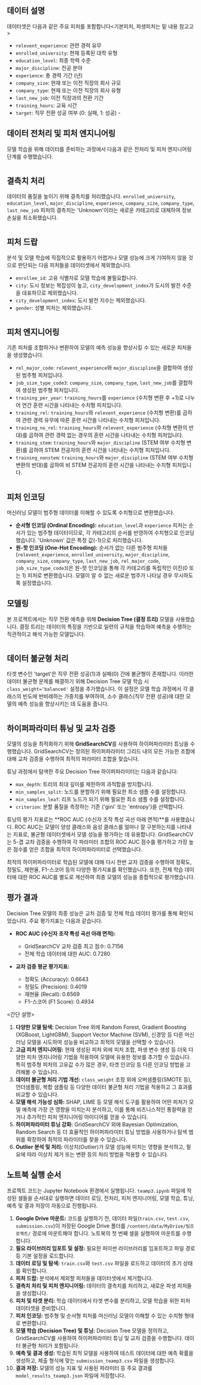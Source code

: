 

## 데이터 설명

데이터셋은 다음과 같은 주요 피처를 포함합니다<기본피처, 파생피처는 밑 내용 참고고>

*   `relevent_experience`: 관련 경력 유무
*   `enrolled_university`: 현재 등록된 대학 유형
*   `education_level`: 최종 학력 수준
*   `major_discipline`: 전공 분야
*   `experience`: 총 경력 기간 (년)
*   `company_size`: 현재 또는 이전 직장의 회사 규모
*   `company_type`: 현재 또는 이전 직장의 회사 유형
*   `last_new_job`: 이전 직장과의 전환 기간
*   `training_hours`: 교육 시간
*   `target`: 직무 전환 성공 여부 (0: 실패, 1: 성공) - 

## 데이터 전처리 및 피처 엔지니어링

모델 학습을 위해 데이터를 준비하는 과정에서 다음과 같은 전처리 및 피처 엔지니어링 단계를 수행했습니다.

#

## 결측치 처리

데이터의 품질을 높이기 위해 결측치를 처리했습니다. `enrolled_university`, `education_level`, `major_discipline`, `experience`, `company_size`, `company_type`, `last_new_job` 피처의 결측치는 'Unknown'이라는 새로운 카테고리로 대체하여 정보 손실을 최소화했습니다.

#

## 피처 드랍

분석 및 모델 학습에 직접적으로 활용하기 어렵거나 모델 성능에 크게 기여하지 않을 것으로 판단되는 다음 피처들을 데이터셋에서 제외했습니다.

*   `enrollee_id`: 고유 식별자로 모델 학습에 불필요합니다.
*   `city`: 도시 정보는 복잡성이 높고, `city_development_index`가 도시의 발전 수준을 대표하므로 제외했습니다.
*   `city_development_index`: 도시 발전 지수는 제외했습니다.
*   `gender`: 성별 피처는 제외했습니다.

#

## 피처 엔지니어링

기존 피처를 조합하거나 변환하여 모델의 예측 성능을 향상시킬 수 있는 새로운 피처들을 생성했습니다.

*   `rel_major_code`: `relevent_experience`와 `major_discipline`을 결합하여 생성된 범주형 피처입니다.
*   `job_size_type_code3`: `company_size`, `company_type`, `last_new_job`를 결합하여 생성된 범주형 피처입니다.
*   `training_per_year`: `training_hours`를 `experience` (수치형 변환 후 +1)로 나누어 연간 훈련 시간을 나타내는 수치형 피처입니다.
*   `training_rel`: `training_hours`와 `relevent_experience` (수치형 변환)를 곱하여 관련 경력 유무에 따른 훈련 시간을 나타내는 수치형 피처입니다.
*   `training_no_rel`: `training_hours`와 `relevent_experience` (수치형 변환의 반대)를 곱하여 관련 경력 없는 경우의 훈련 시간을 나타내는 수치형 피처입니다.
*   `training_stem`: `training_hours`와 `major_discipline` (STEM 여부 수치형 변환)를 곱하여 STEM 전공자의 훈련 시간을 나타내는 수치형 피처입니다.
*   `training_nonstem`: `training_hours`와 `major_discipline` (STEM 여부 수치형 변환의 반대)를 곱하여 비 STEM 전공자의 훈련 시간을 나타내는 수치형 피처입니다.

#

## 피처 인코딩

머신러닝 모델이 범주형 데이터를 이해할 수 있도록 수치형으로 변환했습니다.

*   **순서형 인코딩 (Ordinal Encoding):** `education_level`과 `experience` 피처는 순서가 있는 범주형 데이터이므로, 각 카테고리의 순서를 반영하여 수치형으로 인코딩했습니다. 'Unknown' 값은 특정 값(-1)으로 처리했습니다.
*   **원-핫 인코딩 (One-Hot Encoding):** 순서가 없는 다른 범주형 피처들 (`relevent_experience`, `enrolled_university`, `major_discipline`, `company_size`, `company_type`, `last_new_job`, `rel_major_code`, `job_size_type_code3`)은 원-핫 인코딩을 통해 각 카테고리를 독립적인 이진(0 또는 1) 피처로 변환했습니다. 모델이 알 수 없는 새로운 범주가 나타날 경우 무시하도록 설정했습니다.

## 모델링

본 프로젝트에서는 직무 전환 예측을 위해 **Decision Tree (결정 트리)** 모델을 사용했습니다. 결정 트리는 데이터의 특징을 기반으로 일련의 규칙을 학습하여 예측을 수행하는 직관적이고 해석 가능한 모델입니다.

#

## 데이터 불균형 처리

타겟 변수인 'target'은 직무 전환 성공(1)과 실패(0) 간에 불균형이 존재합니다. 이러한 데이터 불균형 문제를 해결하기 위해 Decision Tree 모델 학습 시 `class_weight='balanced'` 설정을 추가했습니다. 이 설정은 모델 학습 과정에서 각 클래스의 빈도에 반비례하는 가중치를 부여하여, 소수 클래스(직무 전환 성공)에 대한 모델의 예측 성능을 향상시키는 데 도움을 줍니다.

#

## 하이퍼파라미터 튜닝 및 교차 검증

모델의 성능을 최적화하기 위해 **GridSearchCV**를 사용하여 하이퍼파라미터 튜닝을 수행했습니다. GridSearchCV는 정의된 하이퍼파라미터 그리드 내의 모든 가능한 조합에 대해 교차 검증을 수행하여 최적의 파라미터 조합을 찾습니다.

튜닝 과정에서 탐색한 주요 Decision Tree 하이퍼파라미터는 다음과 같습니다:

*   `max_depth`: 트리의 최대 깊이를 제한하여 과적합을 방지합니다.
*   `min_samples_split`: 노드를 분할하기 위해 필요한 최소 샘플 수를 설정합니다.
*   `min_samples_leaf`: 리프 노드가 되기 위해 필요한 최소 샘플 수를 설정합니다.
*   `criterion`: 분할 품질을 측정하는 기준 ('gini' 또는 'entropy')을 선택합니다.

튜닝의 평가 지표로는 **ROC AUC (수신자 조작 특성 곡선 아래 면적)**를 사용했습니다. ROC AUC는 모델이 양성 클래스와 음성 클래스를 얼마나 잘 구분하는지를 나타내는 지표로, 불균형 데이터셋에서 모델 성능을 평가하는 데 유용합니다. GridSearchCV는 5-겹 교차 검증을 수행하여 각 파라미터 조합의 ROC AUC 점수를 평가하고 가장 높은 점수를 얻은 조합을 최적의 하이퍼파라미터로 선택했습니다.

최적의 하이퍼파라미터로 학습된 모델에 대해 다시 한번 교차 검증을 수행하여 정확도, 정밀도, 재현율, F1-스코어 등의 다양한 평가지표를 확인했습니다. 또한, 전체 학습 데이터에 대한 ROC AUC를 별도로 계산하여 최종 모델의 성능을 종합적으로 평가했습니다.

## 평가 결과

Decision Tree 모델의 최종 성능은 교차 검증 및 전체 학습 데이터 평가를 통해 확인되었습니다. 주요 평가지표는 다음과 같습니다.

*   **ROC AUC (수신자 조작 특성 곡선 아래 면적):**
    *   GridSearchCV 교차 검증 최고 점수: 0.7156
    *   전체 학습 데이터에 대한 AUC: 0.7280

*   **교차 검증 평균 평가지표:**
    *   정확도 (Accuracy): 0.6643
    *   정밀도 (Precision): 0.4019
    *   재현율 (Recall): 0.6569
    *   F1-스코어 (F1 Score): 0.4934


<간단 설명>

1.  **다양한 모델 탐색:** Decision Tree 외에 Random Forest, Gradient Boosting (XGBoost, LightGBM), Support Vector Machine (SVM), 신경망 등 다른 머신러닝 모델을 시도하여 성능을 비교하고 최적의 모델을 선택할 수 있습니다.
2.  **고급 피처 엔지니어링:** 현재 생성된 피처 외에 피처 조합, 파생 변수 생성 등 더욱 다양한 피처 엔지니어링 기법을 적용하여 모델에 유용한 정보를 추가할 수 있습니다. 특히 범주형 피처의 고유값 수가 많은 경우, 타겟 인코딩 등 다른 인코딩 방법을 고려해볼 수 있습니다.
3.  **데이터 불균형 처리 기법 개선:** `class_weight` 조정 외에 오버샘플링(SMOTE 등), 언더샘플링, 복합 샘플링 등 다양한 데이터 불균형 처리 기법을 적용하고 그 효과를 비교할 수 있습니다.
4.  **모델 해석 가능성 심화:** SHAP, LIME 등 모델 해석 도구를 활용하여 어떤 피처가 모델 예측에 가장 큰 영향을 미치는지 분석하고, 이를 통해 비즈니스적인 통찰력을 얻거나 추가적인 피처 엔지니어링 아이디어를 얻을 수 있습니다.
5.  **하이퍼파라미터 튜닝 강화:** GridSearchCV 외에 Bayesian Optimization, Random Search 등 더 효율적인 하이퍼파라미터 튜닝 방법을 사용하거나 탐색 범위를 확장하여 최적의 파라미터를 찾을 수 있습니다.
6.  **Outlier 분석 및 처리:** 이상치(Outlier)가 모델 성능에 미치는 영향을 분석하고, 필요에 따라 이상치 제거 또는 변환 등의 처리 방법을 적용할 수 있습니다.


## 노트북 실행 순서

프로젝트 코드는 Jupyter Notebook 환경에서 실행됩니다. `teamp3.ipynb` 파일에 작성된 셀들을 순서대로 실행하면 데이터 로딩, 전처리, 피처 엔지니어링, 모델 학습, 튜닝, 예측 및 결과 저장이 자동으로 진행됩니다.

1.  **Google Drive 마운트:** 코드를 실행하기 전, 데이터 파일(`train.csv`, `test.csv`, `submission.csv`)이 저장된 Google Drive 폴더를 `/content/data/MyDrive/팀프로젝트/` 경로에 마운트해야 합니다. 노트북의 첫 번째 셀을 실행하여 마운트를 수행합니다.
2.  **필요 라이브러리 임포트 및 설정:** 필요한 파이썬 라이브러리를 임포트하고 파일 경로 등 기본 설정을 로드합니다.
3.  **데이터 로딩 및 탐색:** `train.csv`와 `test.csv` 파일을 로드하고 데이터의 초기 상태를 확인합니다.
4.  **피처 드랍:** 분석에서 제외할 피처들을 데이터셋에서 제거합니다.
5.  **결측치 처리 및 피처 엔지니어링:** 데이터의 결측치를 처리하고, 새로운 파생 피처들을 생성합니다.
6.  **피처 및 타겟 분리:** 학습 데이터에서 타겟 변수를 분리하고, 모델 학습을 위한 피처 데이터셋을 준비합니다.
7.  **피처 인코딩:** 범주형 및 순서형 피처를 머신러닝 모델이 이해할 수 있는 수치형 형태로 변환합니다.
8.  **모델 학습 (Decision Tree) 및 튜닝:** Decision Tree 모델을 정의하고, GridSearchCV를 사용하여 하이퍼파라미터 튜닝 및 교차 검증을 수행합니다. 데이터 불균형 처리가 포함됩니다.
9.  **예측 및 결과 생성:** 학습된 최적 모델을 사용하여 테스트 데이터에 대한 예측 확률을 생성하고, 제출 형식에 맞는 `submission_teamp3.csv` 파일을 생성합니다.
10. **결과 저장:** 모델의 성능 지표 및 사용된 파라미터 등 주요 결과를 `model_results_teamp3.json` 파일에 저장합니다.
